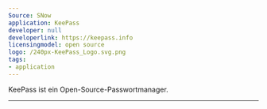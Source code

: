 ```yaml
---
Source: SNow
application: KeePass
developer: null
developerlink: https://keepass.info
licensingmodel: open source
logo: /240px-KeePass_Logo.svg.png
tags:
- application
---
```

KeePass ist ein Open-Source-Passwortmanager.

---
